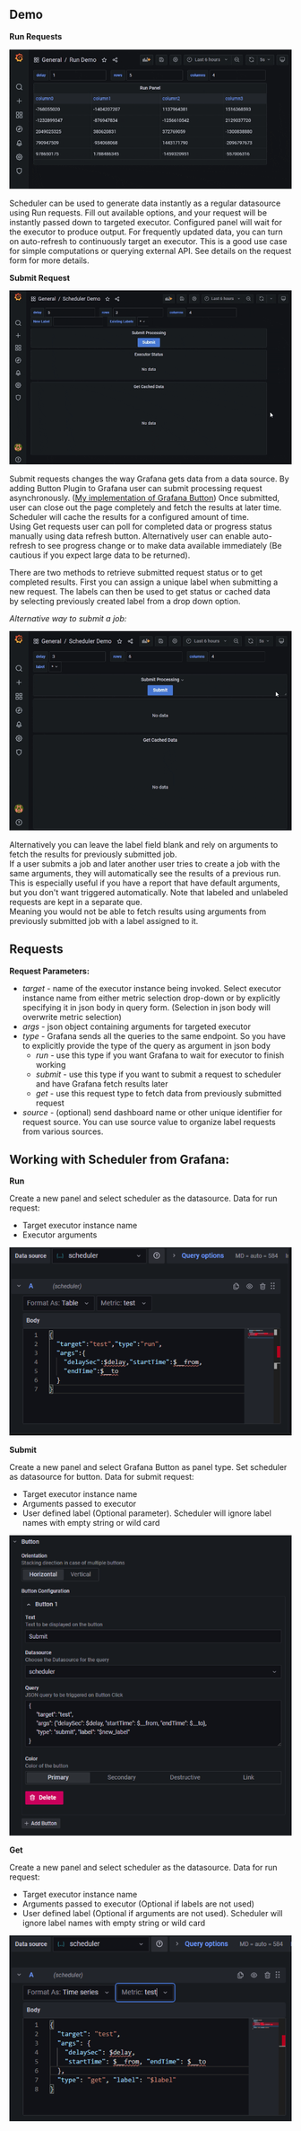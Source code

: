 
## Demo

**Run Requests**

![Runner Demo](docs/img/runner_animation.gif)

Scheduler can be used to generate data instantly as a regular datasource using Run requests.
Fill out available options, and your request will be instantly passed down to targeted executor. Configured panel will
wait for the executor to produce output. For frequently updated data, you can
turn on auto-refresh to continuously target an executor. This is a good use case for simple computations or
querying external API.
See details on the request form for more details.

**Submit Request**

![Labeled Scheduler Demo](docs/img/labeled_animation.gif)

Submit requests changes the way Grafana gets data from a data source. By adding Button Plugin to Grafana user can
submit processing request asynchronously.
([My implementation of Grafana Button](https://github.com/ampx/grafana-json-button))
Once submitted, user can close out the page completely and fetch the results at later time.
Scheduler will cache the results for a configured amount of time.  
Using Get requests user can poll for completed data or progress status manually using data refresh button.
Alternatively user can enable auto-refresh to see progress change or to make data available immediately
(Be cautious if you expect large data to be returned).

There are two methods to retrieve submitted request status or to get completed results.  First you can assign a unique
label when submitting a new request.  The labels can then be used to get status or cached data  
by selecting previously created label from a drop down option.

*Alternative way to submit a job:*

![Scheduler Demo](docs/img/scheduler_animation.gif)

Alternatively you can leave the label field blank and rely on arguments to fetch the results for previously submitted job.  
If a user submits a job and later another user tries to create a job with the same arguments, they will
automatically see the results of a previous run.  
This is especially useful if you have a report that have default arguments, but you don't want triggered automatically.
Note that labeled and unlabeled requests are kept in a separate que.  
Meaning you would not be able to fetch results using arguments from previously submitted job with a label assigned to it.

## Requests

**Request Parameters:**

* *target* - name of the executor instance being invoked. Select executor instance name from  either metric selection
  drop-down or by explicitly specifying it in json body in query form. (Selection in json body will overwrite metric
  selection)
* *args* - json object containing arguments for targeted executor
* *type* - Grafana sends all the queries to the same endpoint. So you have to explicitly provide the type of the
  query as argument in json body
    * *run* - use this type if you want Grafana to wait for executor to finish working
    * *submit* - use this type if you want to submit a request to scheduler and have Grafana fetch results later
    * *get* - use this request type to fetch data from previously submitted request
* *source* - (optional) send dashboard name or other unique identifier for request source.  You can use source value to
  organize label requests from various sources.

## Working with Scheduler from Grafana:

**Run**

Create a new panel and select scheduler as the datasource.  Data for run request:

* Target executor instance name
* Executor arguments

![Architecture Overview](img/run_configuration_example.PNG)

**Submit**

Create a new panel and select Grafana Button as panel type.  Set scheduler as datasource for button.  Data for submit
request:

* Target executor instance name
* Arguments passed to executor
* User defined label (Optional parameter).  Scheduler will ignore label names with empty string or
  wild card

![Architecture Overview](img/submit_configuration_example.PNG)

**Get**

Create a new panel and select scheduler as the datasource.  Data for run request:

* Target executor instance name
* Arguments passed to executor (Optional if labels are not used)
* User defined label (Optional if arguments are not used).  Scheduler will ignore label names with empty string or
  wild card

![Architecture Overview](img/get_configuration_example.PNG)

